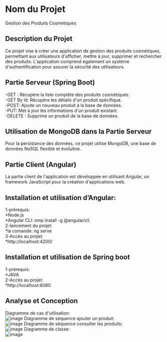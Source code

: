 # Nom du Projet
Gestion des Produits Cosmétiques

## Description du Projet
Ce projet vise à créer une application de gestion des produits cosmétiques, permettant aux utilisateurs d'afficher, mettre à jour, supprimer et rechercher des produits.
L'application comprend également un système d'authentification pour assurer la sécurité des utilisateurs.

## Partie Serveur (Spring Boot)
-GET : Récupère la liste complète des produits cosmétiques.<br />
-GET By Id: Récupère les détails d'un produit spécifique.<br />
-POST: Ajoute un nouveau produit à la base de données.<br />
-PUT: Met à jour les informations d'un produit existant.<br />
-DELETE : Supprime un produit de la base de données.<br />

## Utilisation de MongoDB dans la Partie Serveur
Pour la persistance des données, ce projet utilise MongoDB, une base de données NoSQL flexible et évolutive.

## Partie Client (Angular)
La partie client de l'application est développée en utilisant Angular, un framework JavaScript pour la création d'applications web.

## Installation et utilisation d’Angular:
1-prérequis:<br />
   *Node.js<br />
   *Angular CLI: nmp install -g @angular/cli<br />
2-lancement du projet:<br />
   *la comande: ng serve<br />
3-Accès au projet:<br />
   *http://localhost:4200/<br />

## Installation et utilisation de Spring boot
1-prérequis:<br />
   *JAVA<br />
2-Accès au projet:<br />
   *http://localhost:8080<br />

## Analyse et Conception
 Diagramme de cas d'utilisation:<br />
![image](https://github.com/somayaassaadi/Projet_DevLogiciel_Avanc-/assets/103968938/9a665424-2c7a-4d39-b32a-5021b2173a1d)
Diagramme de séquence ajouter un produit: <br />
![image](https://github.com/somayaassaadi/Projet_DevLogiciel_Avanc-/assets/103968938/0ecfa92d-c84a-4d72-bd38-728c7d27db91)
Diagramme de séquence consulter les produits: <br />
![image](https://github.com/somayaassaadi/Projet_DevLogiciel_Avanc-/assets/103968938/c92cf034-5d16-4cfb-9eb8-fa36afaf2481)
Diagramme de classe:<br />
![image](https://github.com/somayaassaadi/Projet_DevLogiciel_Avanc-/assets/103968938/9874dc06-f892-43ae-a0b4-aa25353fb8e7)





